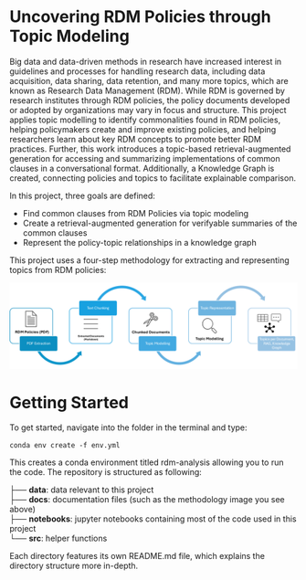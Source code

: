 # Uncovering RDM Policies through Topic Modeling

Big data and data-driven methods in research have increased interest in guidelines and processes for handling research data, including data acquisition, data sharing, data retention, and many more topics, which are known as Research Data Management (RDM). While RDM is governed by research institutes through RDM policies, the policy documents developed or adopted by organizations may vary in focus and structure. This project applies topic modelling to identify commonalities found in RDM policies, helping policymakers create and improve existing policies, and helping researchers learn about key RDM concepts to promote better RDM practices. Further, this work introduces a topic-based retrieval-augmented generation for accessing and summarizing implementations of common clauses in a conversational format. Additionally, a Knowledge Graph is created, connecting policies and topics to facilitate explainable comparison.

In this project, three goals are defined:

- Find common clauses from RDM Policies via topic modeling
- Create a retrieval-augmented generation for verifyable summaries of the common clauses
- Represent the policy-topic relationships in a knowledge graph

This project uses a four-step methodology for extracting and representing topics from RDM policies:

<picture>
  <source media="(prefers-color-scheme: dark)" srcset="https://raw.githubusercontent.com/jonasybei/uncovering-rdm-policies-through-topic-modeling/refs/heads/new/docs/img/methodology_dark_mode.png">
  <source media="(prefers-color-scheme: light)" srcset="https://raw.githubusercontent.com/jonasybei/uncovering-rdm-policies-through-topic-modeling/refs/heads/new/docs/img/methodology.png">
  <img alt="The methodology of the project." src="https://raw.githubusercontent.com/jonasybei/uncovering-rdm-policies-through-topic-modeling/refs/heads/new/docs/img/methodology.png">
</picture>

# Getting Started

To get started, navigate into the folder in the terminal and type:

```
conda env create -f env.yml
```

This creates a conda environment titled rdm-analysis allowing you to run the code. The repository is structured as following:

├── **data**: data relevant to this project  
├── **docs**: documentation files (such as the methodology image you see above)  
├── **notebooks**: jupyter notebooks containing most of the code used in this project  
└── **src**: helper functions  


Each directory features its own README.md file, which explains the directory structure more in-depth.
